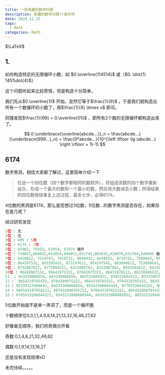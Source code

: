 ```yaml
---
title: 一些有趣的数学问题
description: 有趣的数学问题?(或许吧
date: 2024.12.25
tags: 
  - Math
categories: Math 
---
```




$\LaTeX$

## 1.

如何构造特定的无限循环小数，如 $0.\overline{114514}$  或（$0. \dot{1} 1451\dot{4}$）

这个问题听起来比较奇怪，但是构造十分简单，

我们先从$0.\overline{1}$ 开始，显然它等于$\frac{1}{9}$ ，于是我们就构造出所有一个数循环的小数了，用$\frac{1}{9} \times x$ 即可。

同理发现$\frac{1}{99} = 0.\overline{01}$ ，即所有2个数的无限循环都构造出来了。

$$
0.\underbrace{\overline{abcde...}}_n = \frac{abcde...}{\underbrace{999...}_n} = \frac{9*abcde...}{10^{\left \lfloor \lg (abcde...) \right \rfloor + 1}-1}
$$

## 6174

数字黑洞，相信大家都了解过，这里简单介绍一下

> 任选一个四位数（四个数字都相同的数除外），将组成该数的四个数字重新组合，形成一个最大的数和一个最小的数，然后用大数减去小数；所得结果的四位数继续重复上述过程，最多七步，必得6174。
> 

4位数的黑洞是6174，那么是否想过3位数，5位数…的数字黑洞是否存在，如果存在是几呢？

经过研究发现

```python
1位 : 无
2位 : 无
3位 : 495 : 5次
4位 : 6174 : 7次
5位 : 82962, 75933, 63954, 61974 循环
6位 : 750843,860832,642654,840852,851742,862632,420876,631764,549945 循环
7位 : 8429652, 7519743, 7619733, 8649432, 8439552, 8719722, 7509843, 9529641
8位 : 864197532, 865395432, 873197622, 954197541, 883098612, 753098643, 762098733, 964395531, 976494321, 763197633, 874197522, 863098632, 965296431, 844296552, 865296432
9位 : 8732087622, 9775084221, 8321088762, 8332087662, 8655264432, 8433086652, 8653266432, 8765264322, 6543086544, 9753086421, 6433266654, 6433086654, 6431088654, 9755084421, 8633086632, 9751088421, 8633266632, 8533176642, 7533086643, 9975084201, 4332087666
10位 : 86420987532, 96641975331, 87641975322, 88431976512, 86330986632, 86431976532, 96653954331, 87320987622, 96532966431, 86541975432, 76320987633, 87331976622, 86542965432
11  : 643310886654, 643330866654, 865532664432, 876532664322, 833320876662, 873320876622, 643110888654, 654310886544, 873210887622, 977530864221, 977550844221, 865332666432, 865552644432, 975530864421, 975510884421, 832110888762, 853331766642, 655430865444, 977510884221, 975310886421, 753330866643, 654330866544, 877652643222, 975330866421, 843330866652, 433320876666, 833210887662, 876552644322, 643332666654, 997510884201, 863332666632, 997550844201
12 :  8654319765432, 8764209875322, 9664319765331, 8764319765322, 8643209876532, 9766419753321, 8733209876622, 8854319765412, 9665429654331, 8654209875432, 8843209876512, 8643319766532, 9665419754331, 9664209875331, 8843319766512, 9864319765311
13 : 85333317666642, 64333308666654, 65543308665444, 87765326643222, 86533326666432, 75333308666643, 65554308654444, 97555308644421, 97755508444221, 64333326666654, 83333208766662, 97755308644221, 97553308664421, 87653326664322, 87333208766622, 87332108876622, 86333326666632, 64311108888654, 87655326644322, 86553326664432, 97753108864221, 43333208766666, 87732108876222, 97775308642221, 97775508442221, 64333108866654, 83332108876662, 97533308666421, 83321108887662, 97555508444421, 97755108844221, 86333308666632, 64331108886654, 86555326644432, 86555526444432, 84333308666652, 65433108866544, 65543108865444, 97511108888421, 97751108884221, 97531108886421, 65433308666544, 83211108888762, 97775108842221, 97553108864421, 97533108866421, 97753308664221, 99755108844201
14 : 986543197654311, 887432098765212, 976643197653321, 865432098765432, 864332098766532, 966433197665331, 884332098766512, 966543197654331, 966432098765331, 976642098753321, 885433197665412, 876542098754322, 865433197665432, 885432098765412, 884333197666512, 986433197665311, 976654197543321, 966542098754331, 876432098765322, 876543197654322, 876433197665322, 966543296654331, 873332098766622, 986432098765311, 887433197665212, 987643197653211, 864333197666532
15 : 8765533266644322, 6543331088666544, 8433333086666652, 8653333266666432, 8633333086666632, 9755551088444421, 8655533266644432, 8655333266664432, 9777533086642221, 8733332087666622, 9755311088864421, 6433333086666654, 6433333266666654, 9777531088642221, 8776553266443222, 9755531088644421, 8533333176666642, 9775531088644221, 7533333086666643, 8733321088766622, 6433311088866654, 6431111088888654, 6543111088886544, 8732111088887622, 9775311088864221, 9775511088844221, 6554331088665444, 6433111088886654, 6555431088654444, 9755111088884421, 8777321088762222, 9777753086422221, 9777755084422221, 9775333086664221, 9775533086644221, 8733211088876622, 9775553086444221, 9775555084444221, 9777553086442221, 9777551088442221, 6433331088666654, 8655553266444432, 9755333086664421, 9755331088664421, 8655555264444432, 9755553086444421, 8633333266666632, 6555433086654444, 9755533086644421, 8333332087666662, 4333332087666666, 6554333086665444, 9775331088664221, 9775551088444221, 8773332087666222, 6543333086666544, 9753331088666421, 9977551088442201, 8333321088766662, 8765333266664322, 8333211088876662, 8765553266444322
```

5位数开始就不是单一黑洞了，而是一个循环圈

个数顺序位0,0,1,1,4,9,8,14,21,13,32,16,48,27,62

好像毫无顺序，我们将奇偶分开看

奇数:0,1,4,8,21,32,48,62

偶数:0,1,9,14,13,16,27

还是没有发现规律xD

未完待续。。。。。
